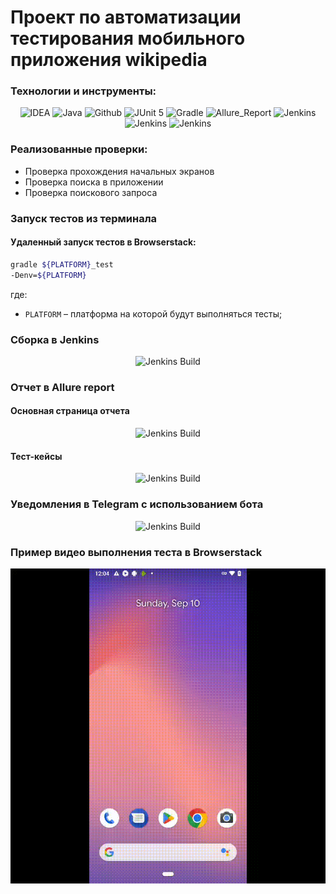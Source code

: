 # Проект по автоматизации тестирования мобильного приложения wikipedia

### Технологии и инструменты:
<p align="center">
<img src="../final_project_mobile/images/logos/Intelij_IDEA.svg" width="50" height="50"  alt="IDEA"/>
<img src="../final_project_mobile/images/logos/Java.svg" width="50" height="50"  alt="Java"/>
<img src="../final_project_mobile/images/logos/Github.svg" width="50" height="50"  alt="Github"/>
<img src="../final_project_mobile/images/logos/JUnit5.svg" width="50" height="50"  alt="JUnit 5"/>
<img src="../final_project_mobile/images/logos/Gradle.svg" width="50" height="50"  alt="Gradle"/>
<img src="../final_project_mobile/images/logos/Allure_Report.svg" width="50" height="50"  alt="Allure_Report"/>
<img src="../final_project_mobile/images/logos/Rest-Assured.svg" width="50" height="50"  alt="Jenkins"/>
<img src="../final_project_mobile/images/logos/Jenkins.svg" width="50" height="50"  alt="Jenkins"/>
<img src="../final_project_mobile/images/logos/Telegram.svg" width="50" height="50"  alt="Jenkins"/>
</p>

### Реализованные проверки:
* Проверка прохождения начальных экранов
* Проверка поиска в приложении
* Проверка поискового запроса

### Запуск тестов из терминала
#### Удаленный запуск тестов в Browserstack:

```bash
gradle ${PLATFORM}_test 
-Denv=${PLATFORM}
```
где:

- <code>PLATFORM</code> – платформа на которой будут выполняться тесты;

### Сборка в Jenkins
<p align="center">
<img title="Jenkins Build" src="../final_project_mobile/images/screens/Jenkins.png">
</p>

### Отчет в Allure report
#### Основная страница отчета
<p align="center">
<img title="Jenkins Build" src="../final_project_mobile/images/screens/Allure-report.png">
</p>

#### Тест-кейсы
<p align="center">
<img title="Jenkins Build" src="../final_project_mobile/images/screens/Allure-tests.png">
</p>

### Уведомления в Telegram с использованием бота
<p align="center">
<img title="Jenkins Build" src="../final_project_mobile/images/screens/Telegram.png">
</p>

### Пример видео выполнения теста в Browserstack
<p align="center">
  <img title="Browserstack Video" src="images/screens/Video.gif">
</p>
